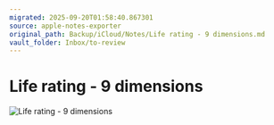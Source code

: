 ```yaml
---
migrated: 2025-09-20T01:58:40.867301
source: apple-notes-exporter
original_path: Backup/iCloud/Notes/Life rating - 9 dimensions.md
vault_folder: Inbox/to-review
---
```

# Life rating - 9 dimensions 
![Life rating - 9 dimensions](images/Life%20rating%20-%209%20dimensions.jpeg)

